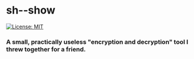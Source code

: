 # sh--show
[![License: MIT](https://img.shields.io/badge/license-MIT-red.svg)](https://opensource.org/licenses/MIT)
### A small, practically useless "encryption and decryption" tool I threw together for a friend.
